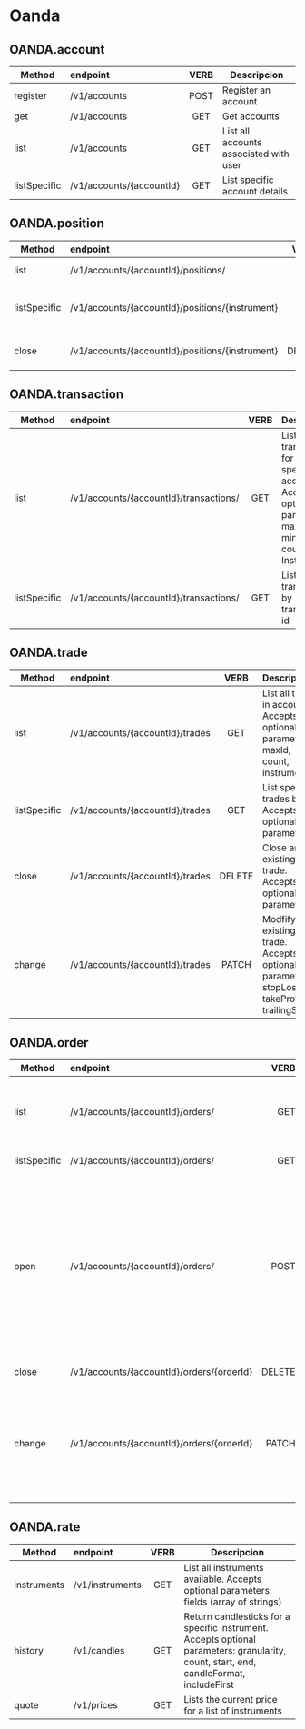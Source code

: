 # Oanda

## OANDA.account
| Method       | endpoint      | VERB  | Descripcion         |
| ------------ |:------------- | :---: | --------------------|
| register     | /v1/accounts  | POST  | Register an account |
| get          | /v1/accounts  | GET   | Get accounts |
| list         | /v1/accounts  | GET   | List all accounts associated with user |
| listSpecific | /v1/accounts/{accountId}   | GET   | List specific account details |

## OANDA.position
| Method      | endpoint      | VERB   | Descripcion |
| ----------- |:--------------|:------:| ----------- |
| list        | /v1/accounts/{accountId}/positions/ | GET    | List all positions |
| listSpecific| /v1/accounts/{accountId}/positions/{instrument} | GET    | List only position for specific instrument |
| close       | /v1/accounts/{accountId}/positions/{instrument} | DELETE | Close all trades in a positions |


## OANDA.transaction
| Method       | endpoint      | VERB  | Descripcion |
| ------------ |:--------------|:-----:| :-----------|
| list         | /v1/accounts/{accountId}/transactions/ | GET |Lists all transactions for a specified account. Accepts optional parameters: maxId, mindId, count, Instrument |
| listSpecific | /v1/accounts/{accountId}/transactions/ | GET | List specific transactions by transaction id |


## OANDA.trade
| Method    | endpoint      | VERB  | Descripcion |
| --------- |:--------------| :----:| ----------- |
| list      | /v1/accounts/{accountId}/trades | GET | List all trade in account. Accepts optional parameters: maxId, count, instrument. |
| listSpecific | /v1/accounts/{accountId}/trades | GET | List specific trades by id. Accepts no optional parameters |
| close     | /v1/accounts/{accountId}/trades | DELETE | Close an existing trade. Accepts no optional parameters. |
| change    | /v1/accounts/{accountId}/trades | PATCH | Modfify and existing trade. Accepts optional parameters: stopLoss, takeProfit, trailingStop |


## OANDA.order
| Method      | endpoint      | VERB  | Descripcion |
| ----------- |:--------------| -----:| ----------- |
| list        | /v1/accounts/{accountId}/orders/ | GET | List all orders in account. Accepts optional parameters: maxId, count, Instrument |
| listSpecific| /v1/accounts/{accountId}/orders/ | GET | List specific orders by id.
| open        | /v1/accounts/{accountId}/orders/ | POST | Create a new order. expiry and price are only required if order type is 'marketIfTouched', 'stop' or 'limit'.  Accepts optional parameters:  expiry (string RFC 3339 format), price, stopLoss, takeProfit, trailingStop, upperBound, lowerBound |
| close       | /v1/accounts/{accountId}/orders/{orderId} | DELETE | Close an existing order. |
| change      | /v1/accounts/{accountId}/orders/{orderId} | PATCH  | Modify an existing order. Accepts optional parameters: units, price, expiry, lowerBound, upperBound, stopLoss, takeProfit, trailingStop. |

## OANDA.rate
| Method     | endpoint        | VERB  | Descripcion |
| ---------- |:--------------- | :----:| ----------- |
| instruments| /v1/instruments |  GET  | List all instruments available. Accepts optional parameters: fields (array of strings) |
| history    | /v1/candles     |  GET  | Return candlesticks for a specific instrument. Accepts optional parameters: granularity,  count, start, end, candleFormat, includeFirst |
| quote      | /v1/prices      |  GET  | Lists the current price for a list of instruments |
